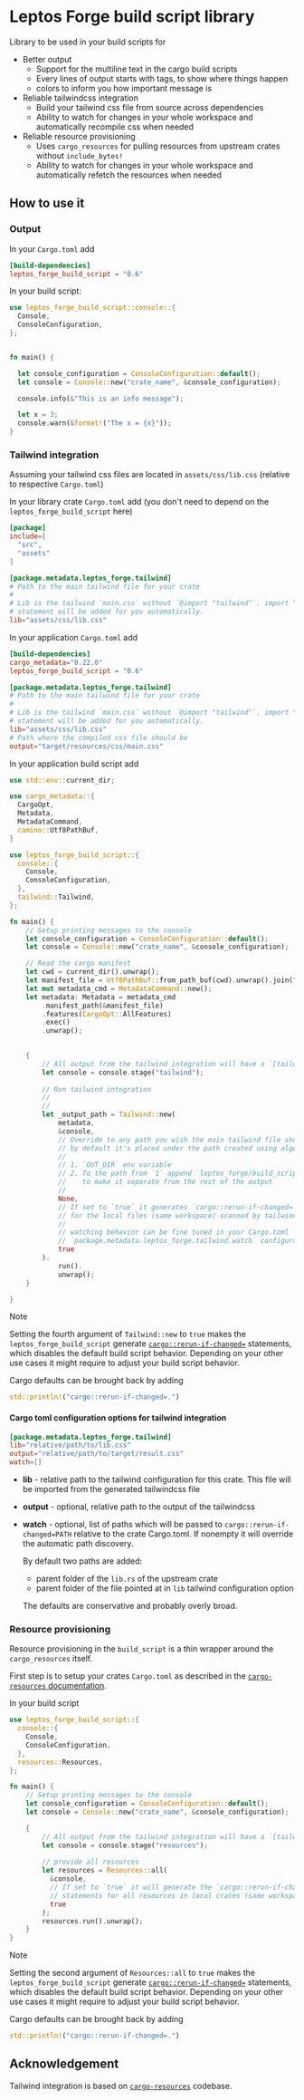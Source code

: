 # Leptos Forge build script library

Library to be used in your build scripts for

- Better output
  - Support for the multiline text in the cargo build scripts
  - Every lines of output starts with tags, to show where things happen
  - colors to inform you how important message is 
- Reliable tailwindcss integration
  - Build your tailwind css file from source across dependencies
  - Ability to watch for changes in your whole workspace and automatically 
    recompile css when needed
- Reliable resource provisioning
  - Uses `cargo_resources` for pulling resources from upstream crates without `include_bytes!`
  - Ability to watch for changes in your whole workspace and automatically refetch
    the resources when needed

## How to use it

### Output

In your `Cargo.toml` add 

```toml
[build-dependencies]
leptos_forge_build_script = "0.6"
```

In your build script:

```rust
use leptos_forge_build_script::console::{
  Console,
  ConsoleConfiguration,
};


fn main() {

  let console_configuration = ConsoleConfiguration::default();
  let console = Console::new("crate_name", &console_configuration);

  console.info(&"This is an info message");

  let x = 3;
  console.warn(&format!("The x = {x}"));
}
```

### Tailwind integration

Assuming your tailwind css files are located in `assets/css/lib.css` (relative to
respective `Cargo.toml`)

In your library crate `Cargo.toml` add (you don't need to depend on the `leptos_forge_build_script` here)

```toml
[package]
include=[
  "src",
  "assets"
]

[package.metadata.leptos_forge.tailwind]
# Path to the main tailwind file for your crate
#
# Lib is the tailwind `main.css` without `@import "tailwind"`. import "tailwind"
# statement will be added for you automatically.
lib="assets/css/lib.css"
```

In your application `Cargo.toml` add

```toml
[build-dependencies]
cargo_metadata="0.22.0"
leptos_forge_build_script = "0.6"

[package.metadata.leptos_forge.tailwind]
# Path to the main tailwind file for your crate
#
# Lib is the tailwind `main.css` without `@import "tailwind"`. import "tailwind"
# statement will be added for you automatically.
lib="assets/css/lib.css"
# Path where the compiled css file should be 
output="target/resources/css/main.css"
```

In your application build script add

```rust
use std::env::current_dir;

use cargo_metadata::{
  CargoOpt,
  Metadata,
  MetadataCommand,
  camino::Utf8PathBuf,
}

use leptos_forge_build_script::{
  console::{
    Console,
    ConsoleConfiguration,
  },
  tailwind::Tailwind,
};

fn main() {
    // Setup printing messages to the console
    let console_configuration = ConsoleConfiguration::default();
    let console = Console::new("crate_name", &console_configuration);

    // Read the cargo manifest
    let cwd = current_dir().unwrap();
    let manifest_file = Utf8PathBuf::from_path_buf(cwd).unwrap().join("Cargo.toml");
    let mut metadata_cmd = MetadataCommand::new();
    let metadata: Metadata = metadata_cmd
        .manifest_path(&manifest_file)
        .features(CargoOpt::AllFeatures)
        .exec()
        .unwrap();

      
    { 
        // All output from the tailwind integration will have a `[tailwind]` tag prepended
        let console = console.stage("tailwind");
      
        // Run tailwind integration
        // 
        // 
        let _output_path = Tailwind::new(
            metadata, 
            &console, 
            // Override to any path you wish the main tailwind file should be generated
            // by default it's placed under the path created using algorithm below
            //
            // 1. `OUT_DIR` env variable
            // 2. To the path from `1` append `leptos_forge/build_script/tailwind`
            //    to make it separate from the rest of the output
            //
            None, 
            // If set to `true` it generates `cargo::rerun-if-changed=` statements
            // for the local files (same workspace) scanned by tailwind.
            //
            // watching behavior can be fine tuned in your Cargo.toml
            // `package.metadata.leptos_forge.tailwind.watch` configuration
            true
        ).
            run().
            unwrap();
    }

}
```

> [!NOTE]
>
> Setting the fourth argument of `Tailwind::new` to `true` makes the `leptos_forge_build_script`
> generate [`cargo::rerun-if-changed=`](https://doc.rust-lang.org/cargo/reference/build-scripts.html#rerun-if-changed) 
> statements, which disables the default build script behavior. Depending on 
> your other use cases it might require to adjust your build script behavior.
>
> Cargo defaults can be brought back by adding
>
> ```rust
> std::println!("cargo::rerun-if-changed=.")
> ```

#### Cargo toml configuration options for tailwind integration

```toml
[package.metadata.leptos_forge.tailwind]
lib="relative/path/to/lib.css"
output="relative/path/to/target/result.css"
watch=[]
```
- **lib** - relative path to the tailwind configuration for this crate. This 
  file will be imported from the generated tailwindcss file
- **output** - optional, relative path to the output of the tailwindcss
- **watch** - optional, list of paths which will be passed to 
  `cargo::rerun-if-changed=PATH` relative to the crate Cargo.toml. If nonempty 
  it will override the automatic path discovery.

  By default two paths are added:

  - parent folder of the `lib.rs` of the upstream crate
  - parent folder of the file pointed at in `lib` tailwind configuration option

  The defaults are conservative and probably overly broad.

### Resource provisioning

Resource provisioning in the `build_script` is a thin wrapper around the `cargo_resources`
itself.

First step is to setup your crates `Cargo.toml` as described in the [`cargo-resources` documentation](https://github.com/PeteEvans/cargo-resources).

In your build script

```rust
use leptos_forge_build_script::{
  console::{
    Console,
    ConsoleConfiguration,
  },
  resources::Resources,
};

fn main() {
    // Setup printing messages to the console
    let console_configuration = ConsoleConfiguration::default();
    let console = Console::new("crate_name", &console_configuration);

    { 
        // All output from the tailwind integration will have a `[tailwind]` tag prepended
        let console = console.stage("resources");
 
        // provide all resources
        let resources = Resources::all(
          &console, 
          // If set to `true` it will generate the `cargo::rerun-if-changed=`
          // statements for all resources in local crates (same workspace)
          true
        );
        resources.run().unwrap();
    }
}
```

> [!NOTE]
>
> Setting the second argument of `Resources::all` to `true` makes the `leptos_forge_build_script`
> generate [`cargo::rerun-if-changed=`](https://doc.rust-lang.org/cargo/reference/build-scripts.html#rerun-if-changed) 
> statements, which disables the default build script behavior. Depending on 
> your other use cases it might require to adjust your build script behavior. 
>
> Cargo defaults can be brought back by adding
>
> ```rust
> std::println!("cargo::rerun-if-changed=.")
> ```

## Acknowledgement

Tailwind integration is based on [`cargo-resources`](https://github.com/PeteEvans/cargo-resources)
codebase.